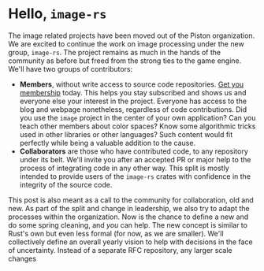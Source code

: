 # Hello, `image-rs`

The image related projects have been moved out of the Piston organization. We
are excited to continue the work on image processing under the new group,
`image-rs`. The project remains as much in the hands of the community as before
but freed from the strong ties to the game engine. We'll have two groups of
contributors:

* **Members**, without write access to source code repositories. [Get you
  membership][Member] today. This helps you stay subscribed and shows us and
  everyone else your interest in the project.  Everyone has access to the blog
  and webpage nonetheless, regardless of code contributions. Did you use the
  `image` project in the center of your own application? Can you teach other
  members about color spaces? Know some algorithmic tricks used in other
  libraries or other languages? Such content would fit perfectly while being a
  valuable addition to the cause.
* **Collaborators** are those who have contributed code, to any repository
  under its belt. We'll invite you after an accepted PR or major help to the
  process of integrating code in any other way. This split is mostly intended
  to provide users of the `image-rs` crates with confidence in the integrity of
  the source code.

[Member]: https://github.com/image-rs/organization/issues/1

This post is also meant as a call to the community for collaboration, old and
new. As part of the split and change in leadership, we also try to adapt the
processes within the organization. Now is the chance to define a new and do
some spring cleaning, and *you* can help. The new concept is similar to Rust's
own but even less formal (for now, as we are smaller). We'll collectively
define an overall yearly vision to help with decisions in the face of
uncertainty. Instead of a separate RFC repository, any larger scale changes
